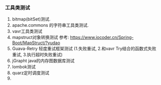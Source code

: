 ### 工具类测试

1. bitmap(bitSet)测试.
2. apache.commons 的字符串工具类测试.
3. vavr工具类测试
4. mapstruct对象转换测试  参考: https://www.iocoder.cn/Spring-Boot/MapStruct/?yudao
5. Guava-Retry 轻度重试框架测试   (1.失败重试, 2.和vavr Try结合的函数式失败重试, 3.执行超时失败重试)
6. jGrapht  java的内存图数据库测试
7. lombok测试
8. quarz定时调度测试
9. 